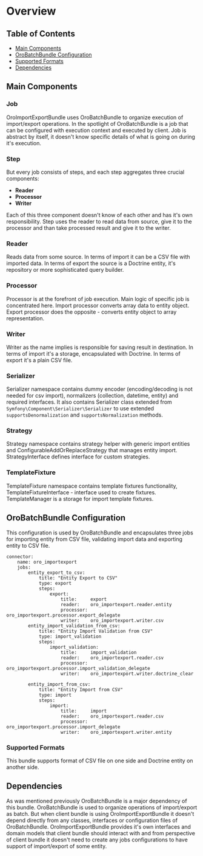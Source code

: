 Overview
========

Table of Contents
-----------------
 - [Main Components](#main-components)
 - [OroBatchBundle Configuration](#orobatchbundle-configuration)
 - [Supported Formats](#supported-formats)
 - [Dependencies](#dependencies)


Main Components
---------------

### Job

OroImportExportBundle uses OroBatchBundle to organize execution of import/export operations.
In the spotlight of OroBatchBundle is a job that can be configured with execution context and executed by client.
Job is abstract by itself, it doesn't know specific details of what is going on during it's execution.

### Step

But every job consists of steps, and each step
aggregates three crucial components:
 * **Reader**
 * **Processor**
 * **Writer**

Each of this three component doesn't know of each other and has it's own responsibility. Step uses the reader
to read data from source, give it to the processor and than take processed result and give it to
the writer.

### Reader

Reads data from some source. In terms of import it can be a CSV file with imported data. In terms of export the source
is a Doctrine entity, it's repository or more sophisticated query builder.

### Processor

Processor is at the forefront of job execution. Main logic of specific job is concentrated here. Import processor
converts array data to entity object. Export processor does the opposite - converts entity object to array
representation.

### Writer

Writer as the name implies is responsible for saving result in destination. In terms of import it's a storage,
encapsulated with Doctrine. In terms of export it's a plain CSV file.

### Serializer

Serializer namespace contains dummy encoder (encoding/decoding is not needed for csv import), normalizers
(collection, datetime, entity) and required interfaces. It also contains Serializer class extended from
`Symfony\Component\Serializer\Serializer` to use extended `supportsDenormalization` and `supportsNormalization` methods.

### Strategy

Strategy namespace contains strategy helper with generic import entities and ConfigurableAddOrReplaceStrategy that
manages entity import. StrategyInterface defines interface for custom strategies.

### TemplateFixture

TemplateFixture namespace contains template fixtures functionality, TemplateFixtureInterface - interface used to create
fixtures. TemplateManager is a storage for import template fixtures.

OroBatchBundle Configuration
----------------------------

This configuration is used by OroBatchBundle and encapsulates three jobs for importing entity from CSV file,
validating import data and exporting entity to CSV file.

```
connector:
    name: oro_importexport
    jobs:
        entity_export_to_csv:
            title: "Entity Export to CSV"
            type: export
            steps:
                export:
                    title:     export
                    reader:    oro_importexport.reader.entity
                    processor: oro_importexport.processor.export_delegate
                    writer:    oro_importexport.writer.csv
        entity_import_validation_from_csv:
            title: "Entity Import Validation from CSV"
            type: import_validation
            steps:
                import_validation:
                    title:     import_validation
                    reader:    oro_importexport.reader.csv
                    processor: oro_importexport.processor.import_validation_delegate
                    writer:    oro_importexport.writer.doctrine_clear

        entity_import_from_csv:
            title: "Entity Import from CSV"
            type: import
            steps:
                import:
                    title:     import
                    reader:    oro_importexport.reader.csv
                    processor: oro_importexport.processor.import_delegate
                    writer:    oro_importexport.writer.entity
```

### Supported Formats

This bundle supports format of CSV file on one side and Doctrine entity on another side.

Dependencies
------------

As was mentioned previously OroBatchBundle is a major dependency of this bundle. OroBatchBundle is used to organize
operations of import/export as batch. But when client bundle is using OroImportExportBundle it doesn't depend directly
from any classes, interfaces or configuration files of OroBatchBundle. OroImportExportBundle provides it's own
interfaces and domain models that client bundle should interact with and from perspective of client bundle it doesn't
need to create any jobs configurations to have support of import/export of some entity.
